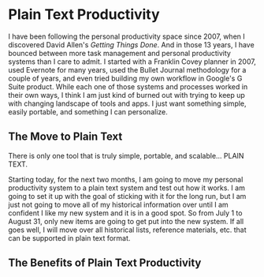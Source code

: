 # Plain Text Productivity

I have been following the personal productivity space since 2007, when I discovered David Allen's *Getting Things Done*.  And in those 13 years, I have bounced between more task management and personal productivity systems than I care to admit.  I started with a Franklin Covey planner in 2007, used Evernote for many years, used the Bullet Journal methodology for a couple of years, and even tried building my own workflow in Google's G Suite product.  While each one of those systems and processes worked in their own ways, I think I am just kind of burned out with trying to keep up with changing landscape of tools and apps.  I just want something simple, easily portable, and something I can personalize.

## The Move to Plain Text

There is only one tool that is truly simple, portable, and scalable... PLAIN TEXT.

Starting today, for the next two months, I am going to move my personal productivity system to a plain text system and test out how it works.  I am going to set it up with the goal of sticking with it for the long run, but I am just not going to move all of my historical information over until I am confident I like my new system and it is in a good spot.  So from July 1 to August 31, only new items are going to get put into the new system.  If all goes well, I will move over all historical lists, reference materials, etc. that can be supported in plain text format.

## The Benefits of Plain Text Productivity

